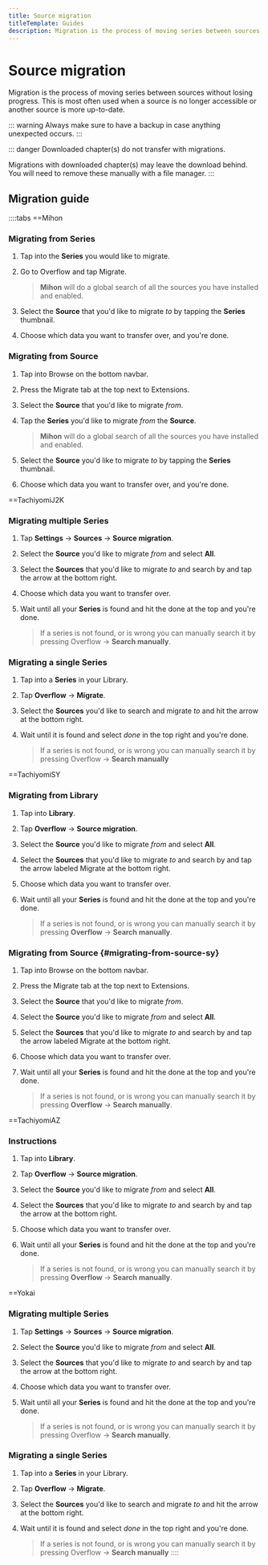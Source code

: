 ```yaml
---
title: Source migration
titleTemplate: Guides
description: Migration is the process of moving series between sources without losing progress.
---
```


# Source migration
Migration is the process of moving series between sources without losing progress. This is most often used when a source is no longer accessible or another source is more up-to-date.

::: warning
Always make sure to have a backup in case anything unexpected occurs.
:::

::: danger
Downloaded chapter(s) do not transfer with migrations.

Migrations with downloaded chapter(s) may leave the download behind.
You will need to remove these manually with a file manager.
:::

## Migration guide

::::tabs
==Mihon
### Migrating from Series

1. Tap into the **Series** you would like to migrate.
1. Go to Overflow and tap Migrate.

    > **Mihon** will do a global search of all the sources you have installed and enabled.
1. Select the **Source** that you'd like to migrate _to_ by tapping the **Series** thumbnail.
1. Choose which data you want to transfer over, and you're done.

### Migrating from Source

1. Tap into Browse on the bottom navbar.
1. Press the Migrate tab at the top next to Extensions.
1. Select the **Source** that you'd like to migrate _from_.
1. Tap the **Series** you'd like to migrate _from_ the **Source**.

    > **Mihon** will do a global search of all the sources you have installed and enabled.
1. Select the **Source** you'd like to migrate _to_ by tapping the **Series** thumbnail.
1. Choose which data you want to transfer over, and you're done.

==TachiyomiJ2K
### Migrating multiple Series

1. Tap **Settings** -> **Sources** -> **Source migration**.
1. Select the **Source** you'd like to migrate _from_ and select **All**.
1. Select the **Sources** that you'd like to migrate _to_ and search by and tap the arrow at the bottom right.
1. Choose which data you want to transfer over.
1. Wait until all your **Series** is found and hit the done at the top and you're done.

    > If a series is not found, or is wrong you can manually search it by pressing Overflow -> **Search manually**.

### Migrating a single Series

1. Tap into a **Series** in your Library.
1. Tap **Overflow** -> **Migrate**.
1. Select the **Sources** you'd like to search and migrate _to_ and hit the arrow at the bottom right.
1. Wait until it is found and select _done_ in the top right and you're done.

    > If a series is not found, or is wrong you can manually search it by pressing Overflow -> **Search manually**

==TachiyomiSY
### Migrating from Library

1. Tap into **Library**.
1. Tap **Overflow** -> **Source migration**.
1. Select the **Source** you'd like to migrate _from_ and select **All**.
1. Select the **Sources** that you'd like to migrate _to_ and search by and tap the arrow labeled Migrate at the bottom right.
1. Choose which data you want to transfer over.
1. Wait until all your **Series** is found and hit the done at the top and you're done.

    > If a series is not found, or is wrong you can manually search it by pressing **Overflow** -> **Search manually**.

### Migrating from Source {#migrating-from-source-sy}

1. Tap into Browse on the bottom navbar.
1. Press the Migrate tab at the top next to Extensions.
1. Select the **Source** that you'd like to migrate _from_.
1. Select the **Source** you'd like to migrate _from_ and select **All**.
1. Select the **Sources** that you'd like to migrate _to_ and search by and tap the arrow labeled Migrate at the bottom right.
1. Choose which data you want to transfer over.
1. Wait until all your **Series** is found and hit the done at the top and you're done.

    > If a series is not found, or is wrong you can manually search it by pressing **Overflow** -> **Search manually**.

==TachiyomiAZ
### Instructions

1. Tap into **Library**.
1. Tap **Overflow** -> **Source migration**.
1. Select the **Source** you'd like to migrate _from_ and select **All**.
1. Select the **Sources** that you'd like to migrate _to_ and search by and tap the arrow at the bottom right.
1. Choose which data you want to transfer over.
1. Wait until all your **Series** is found and hit the done at the top and you're done.

    > If a series is not found, or is wrong you can manually search it by pressing **Overflow** -> **Search manually**.

==Yokai
### Migrating multiple Series

1. Tap **Settings** -> **Sources** -> **Source migration**.
1. Select the **Source** you'd like to migrate _from_ and select **All**.
1. Select the **Sources** that you'd like to migrate _to_ and search by and tap the arrow at the bottom right.
1. Choose which data you want to transfer over.
1. Wait until all your **Series** is found and hit the done at the top and you're done.

    > If a series is not found, or is wrong you can manually search it by pressing Overflow -> **Search manually**.

### Migrating a single Series

1. Tap into a **Series** in your Library.
1. Tap **Overflow** -> **Migrate**.
1. Select the **Sources** you'd like to search and migrate _to_ and hit the arrow at the bottom right.
1. Wait until it is found and select _done_ in the top right and you're done.

    > If a series is not found, or is wrong you can manually search it by pressing Overflow -> **Search manually**
::::
